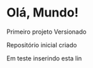 # Olá, Mundo!
 Primeiro projeto Versionado

 Repositório inicial criado

Em teste inserindo esta lin   
